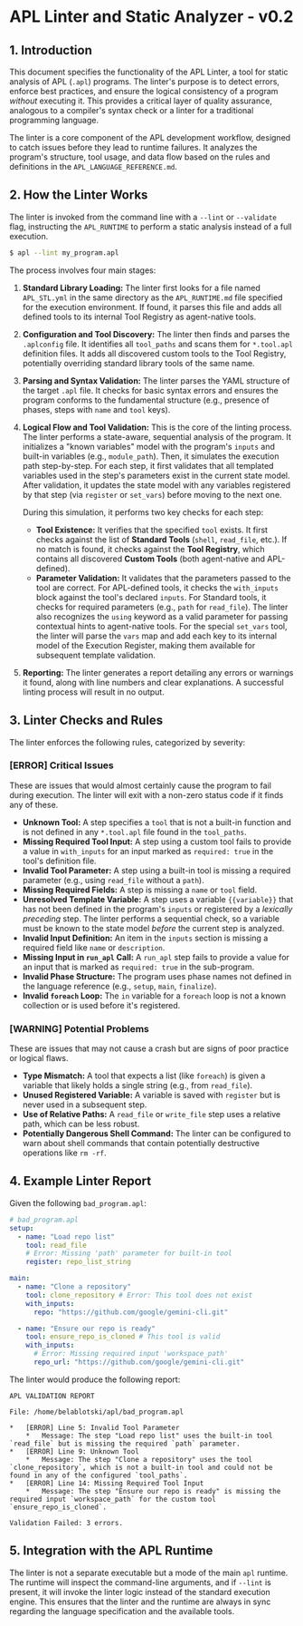 # APL Linter and Static Analyzer - v0.2

## 1. Introduction

This document specifies the functionality of the APL Linter, a tool for static analysis of APL (`.apl`) programs. The linter's purpose is to detect errors, enforce best practices, and ensure the logical consistency of a program *without* executing it. This provides a critical layer of quality assurance, analogous to a compiler's syntax check or a linter for a traditional programming language.

The linter is a core component of the APL development workflow, designed to catch issues before they lead to runtime failures. It analyzes the program's structure, tool usage, and data flow based on the rules and definitions in the `APL_LANGUAGE_REFERENCE.md`.

## 2. How the Linter Works

The linter is invoked from the command line with a `--lint` or `--validate` flag, instructing the `APL_RUNTIME` to perform a static analysis instead of a full execution.

```bash
$ apl --lint my_program.apl
```

The process involves four main stages:

1.  **Standard Library Loading:** The linter first looks for a file named `APL_STL.yml` in the same directory as the `APL_RUNTIME.md` file specified for the execution environment. If found, it parses this file and adds all defined tools to its internal Tool Registry as agent-native tools.
2.  **Configuration and Tool Discovery:** The linter then finds and parses the `.aplconfig` file. It identifies all `tool_paths` and scans them for `*.tool.apl` definition files. It adds all discovered custom tools to the Tool Registry, potentially overriding standard library tools of the same name.
3.  **Parsing and Syntax Validation:** The linter parses the YAML structure of the target `.apl` file. It checks for basic syntax errors and ensures the program conforms to the fundamental structure (e.g., presence of phases, steps with `name` and `tool` keys).
4.  **Logical Flow and Tool Validation:** This is the core of the linting process. The linter performs a state-aware, sequential analysis of the program. It initializes a "known variables" model with the program's `inputs` and built-in variables (e.g., `module_path`). Then, it simulates the execution path step-by-step. For each step, it first validates that all templated variables used in the step's parameters exist in the current state model. After validation, it updates the state model with any variables registered by that step (via `register` or `set_vars`) before moving to the next one.

    During this simulation, it performs two key checks for each step:
    *   **Tool Existence:** It verifies that the specified `tool` exists. It first checks against the list of **Standard Tools** (`shell`, `read_file`, etc.). If no match is found, it checks against the **Tool Registry**, which contains all discovered **Custom Tools** (both agent-native and APL-defined).
    *   **Parameter Validation:** It validates that the parameters passed to the tool are correct. For APL-defined tools, it checks the `with_inputs` block against the tool's declared `inputs`. For Standard tools, it checks for required parameters (e.g., `path` for `read_file`). The linter also recognizes the `using` keyword as a valid parameter for passing contextual hints to agent-native tools. For the special `set_vars` tool, the linter will parse the `vars` map and add each key to its internal model of the Execution Register, making them available for subsequent template validation.

4.  **Reporting:** The linter generates a report detailing any errors or warnings it found, along with line numbers and clear explanations. A successful linting process will result in no output.

## 3. Linter Checks and Rules

The linter enforces the following rules, categorized by severity:

### **[ERROR] Critical Issues**

These are issues that would almost certainly cause the program to fail during execution. The linter will exit with a non-zero status code if it finds any of these.

*   **Unknown Tool:** A step specifies a `tool` that is not a built-in function and is not defined in any `*.tool.apl` file found in the `tool_paths`.
*   **Missing Required Tool Input:** A step using a custom tool fails to provide a value in `with_inputs` for an input marked as `required: true` in the tool's definition file.
*   **Invalid Tool Parameter:** A step using a built-in tool is missing a required parameter (e.g., using `read_file` without a `path`).
*   **Missing Required Fields:** A step is missing a `name` or `tool` field.
*   **Unresolved Template Variable:** A step uses a variable `{{variable}}` that has not been defined in the program's `inputs` or registered by a *lexically preceding* step. The linter performs a sequential check, so a variable must be known to the state model *before* the current step is analyzed.
*   **Invalid Input Definition:** An item in the `inputs` section is missing a required field like `name` or `description`.
*   **Missing Input in `run_apl` Call:** A `run_apl` step fails to provide a value for an input that is marked as `required: true` in the sub-program.
*   **Invalid Phase Structure:** The program uses phase names not defined in the language reference (e.g., `setup`, `main`, `finalize`).
*   **Invalid `foreach` Loop:** The `in` variable for a `foreach` loop is not a known collection or is used before it's registered.

### **[WARNING] Potential Problems**

These are issues that may not cause a crash but are signs of poor practice or logical flaws.

*   **Type Mismatch:** A tool that expects a list (like `foreach`) is given a variable that likely holds a single string (e.g., from `read_file`).
*   **Unused Registered Variable:** A variable is saved with `register` but is never used in a subsequent step.
*   **Use of Relative Paths:** A `read_file` or `write_file` step uses a relative path, which can be less robust.
*   **Potentially Dangerous Shell Command:** The linter can be configured to warn about shell commands that contain potentially destructive operations like `rm -rf`.

## 4. Example Linter Report

Given the following `bad_program.apl`:

```yaml
# bad_program.apl
setup:
  - name: "Load repo list"
    tool: read_file
    # Error: Missing 'path' parameter for built-in tool
    register: repo_list_string

main:
  - name: "Clone a repository"
    tool: clone_repository # Error: This tool does not exist
    with_inputs:
      repo: "https://github.com/google/gemini-cli.git"

  - name: "Ensure our repo is ready"
    tool: ensure_repo_is_cloned # This tool is valid
    with_inputs:
      # Error: Missing required input 'workspace_path'
      repo_url: "https://github.com/google/gemini-cli.git"
```

The linter would produce the following report:

```
APL VALIDATION REPORT

File: /home/belablotski/apl/bad_program.apl

*   [ERROR] Line 5: Invalid Tool Parameter
    *   Message: The step "Load repo list" uses the built-in tool `read_file` but is missing the required `path` parameter.
*   [ERROR] Line 9: Unknown Tool
    *   Message: The step "Clone a repository" uses the tool `clone_repository`, which is not a built-in tool and could not be found in any of the configured `tool_paths`.
*   [ERROR] Line 14: Missing Required Tool Input
    *   Message: The step "Ensure our repo is ready" is missing the required input `workspace_path` for the custom tool `ensure_repo_is_cloned`.

Validation Failed: 3 errors.
```

## 5. Integration with the APL Runtime

The linter is not a separate executable but a mode of the main `apl` runtime. The runtime will inspect the command-line arguments, and if `--lint` is present, it will invoke the linter logic instead of the standard execution engine. This ensures that the linter and the runtime are always in sync regarding the language specification and the available tools.

